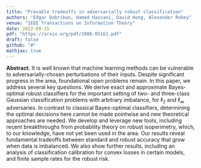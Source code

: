 ```yaml
---
title: "Provable tradeoffs in adversarially robust classification"
authors: "Edgar Dobriban, Hamed Hassani, David Hong, Alexander Robey"
venue: "IEEE Transactions on Information Theory"
date: 2022-09-15
pdf: "https://arxiv.org/pdf/2006.05161.pdf"
draft: false
github: "#"
mathjax: true
---
```



**Abstract.** It is well known that machine learning methods can be vulnerable to adversarially-chosen perturbations of their inputs. Despite significant progress in the area, foundational open problems remain. In this paper, we address several key questions. We derive exact and approximate Bayes-optimal robust classifiers for the important setting of two- and three-class Gaussian classification problems with arbitrary imbalance, for $\ell_2$ and $\ell_\infty$ adversaries. In contrast to classical Bayes-optimal classifiers, determining the optimal decisions here cannot be made pointwise and new theoretical approaches are needed. We develop and leverage new tools, including recent breakthroughs from probability theory on robust isoperimetry, which, to our knowledge, have not yet been used in the area. Our results reveal fundamental tradeoffs between standard and robust accuracy that grow when data is imbalanced. We also show further results, including an analysis of classification calibration for convex losses in certain models, and finite sample rates for the robust risk.